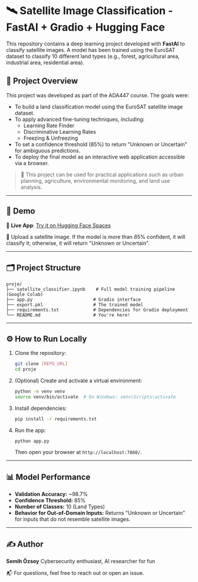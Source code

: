 # 🛰️ Satellite Image Classification - FastAI + Gradio + Hugging Face

This repository contains a deep learning project developed with **FastAI** to classify satellite images. A model has been trained using the EuroSAT dataset to classify 10 different land types (e.g., forest, agricultural area, industrial area, residential area).

## 🧠 Project Overview

This project was developed as part of the ADA447 course. The goals were:

- To build a land classification model using the EuroSAT satellite image dataset.
- To apply advanced fine-tuning techniques, including:
  - Learning Rate Finder
  - Discriminative Learning Rates
  - Freezing & Unfreezing
- To set a confidence threshold (85%) to return "Unknown or Uncertain" for ambiguous predictions.
- To deploy the final model as an interactive web application accessible via a browser.

> 📌 This project can be used for practical applications such as urban planning, agriculture, environmental monitoring, and land use analysis.

---

## 🚀 Demo

🔗 **Live App**: [Try it on Hugging Face Spaces](https://huggingface.co/spaces/semihozsoy/satellite_classifier)

📸 Upload a satellite image. If the model is more than 85% confident, it will classify it; otherwise, it will return "Unknown or Uncertain".

---
## 🗂 Project Structure

```
proje/
├── satellite_classifier.ipynb    # Full model training pipeline (Google Colab)
├── app.py                       # Gradio interface
├── export.pkl                   # The trained model
├── requirements.txt             # Dependencies for Gradio deployment
└── README.md                    # You're here!
```

---

## ⚙️ How to Run Locally

1.  Clone the repository:

    ```bash
    git clone [REPO_URL]
    cd proje
    ```

2.  (Optional) Create and activate a virtual environment:

    ```bash
    python -m venv venv
    source venv/bin/activate  # On Windows: venv\Scripts\activate
    ```

3.  Install dependencies:

    ```bash
    pip install -r requirements.txt
    ```

4.  Run the app:

    ```bash
    python app.py
    ```

    Then open your browser at `http://localhost:7860/`.

---

## 📊 Model Performance

- **Validation Accuracy:** ~98.7%
- **Confidence Threshold:** 85%
- **Number of Classes:** 10 (Land Types)
- **Behavior for Out-of-Domain Inputs:** Returns "Unknown or Uncertain" for inputs that do not resemble satellite images.

---

## ✍️ Author

**Semih Özsoy**
Cybersecurity enthusiast, AI researcher for fun

📬 For questions, feel free to reach out or open an issue. 
